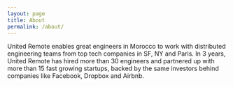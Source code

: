 ```yaml
---
layout: page
title: About
permalink: /about/
---
```


United Remote enables great engineers in Morocco to work with distributed engineering teams from top tech companies in SF, NY and Paris. In 3 years, United Remote has hired more than 30 engineers and partnered up with more than 15 fast growing startups, backed by the same investors behind companies like Facebook, Dropbox and Airbnb. 